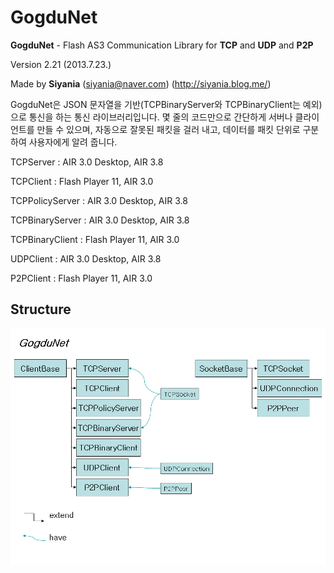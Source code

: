 ﻿GogduNet
=====

**GogduNet** - Flash AS3 Communication Library for **TCP** and **UDP** and **P2P**

Version 2.21 (2013.7.23.)

Made by **Siyania**
(siyania@naver.com)
(http://siyania.blog.me/)

GogduNet은 JSON 문자열을 기반(TCPBinaryServer와 TCPBinaryClient는 예외)으로 통신을 하는 통신 라이브러리입니다.
몇 줄의 코드만으로 간단하게 서버나 클라이언트를 만들 수 있으며, 자동으로 잘못된 패킷을 걸러 내고,
데이터를 패킷 단위로 구분하여 사용자에게 알려 줍니다.

TCPServer : AIR 3.0 Desktop, AIR 3.8

TCPClient : Flash Player 11, AIR 3.0

TCPPolicyServer : AIR 3.0 Desktop, AIR 3.8

TCPBinaryServer : AIR 3.0 Desktop, AIR 3.8

TCPBinaryClient : Flash Player 11, AIR 3.0

UDPClient : AIR 3.0 Desktop, AIR 3.8

P2PClient : Flash Player 11, AIR 3.0

Structure
-----
![My image](GogduNet.jpg)
